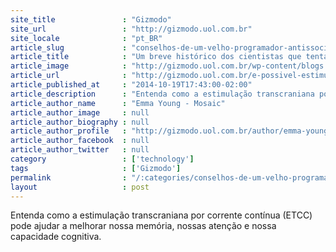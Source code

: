 ```yaml
---
site_title               : "Gizmodo"
site_url                 : "http://gizmodo.uol.com.br"
site_locale              : "pt_BR"
article_slug             : "conselhos-de-um-velho-programador-antissocial-e-ranzinza"
article_title            : "Um breve histórico dos cientistas que tentaram caçar viajantes do tempo"
article_image            : "http://gizmodo.uol.com.br/wp-content/blogs.dir/8/files/2014/08/cerebro.png"
article_url              : "http://gizmodo.uol.com.br/e-possivel-estimular-o-cerebro-humano-para-melhora-lo/"
article_published_at     : "2014-10-19T17:43:00-02:00"
article_description      : "Entenda como a estimulação transcraniana por corrente contínua (ETCC) pode ajudar a melhorar nossa memória, nossas atenção e nossa capacidade cognitiva."
article_author_name      : "Emma Young - Mosaic"
article_author_image     : null
article_author_biography : null
article_author_profile   : "http://gizmodo.uol.com.br/author/emma-young-mosaic/"
article_author_facebook  : null
article_author_twitter   : null
category                 : ['technology']
tags                     : ['Gizmodo']
permalink                : "/:categories/conselhos-de-um-velho-programador-antissocial-e-ranzinza/"
layout                   : post
---
```


Entenda como a estimulação transcraniana por corrente contínua (ETCC) pode ajudar a melhorar nossa memória, nossas atenção e nossa capacidade cognitiva.

